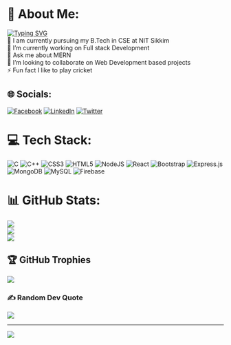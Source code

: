 # 💫 About Me:
[![Typing SVG](https://readme-typing-svg.demolab.com/?lines=🌐+Web+Developer+seeking+new+challenge;🚀+Passionate+to+learn+new+things;💻+Full+stack+and+coding+enthusiast)](https://git.io/typing-svg)
<br>🌱  I am currently pursuing my B.Tech in CSE at NIT Sikkim<br>🔭 I’m currently working on Full stack Development<br>💬 Ask me about MERN<br>👯 I’m looking to collaborate on Web Development based projects<br>⚡ Fun fact I like to play cricket


## 🌐 Socials:
[![Facebook](https://img.shields.io/badge/Facebook-%231877F2.svg?logo=Facebook&logoColor=white)](https://facebook.com/https://www.facebook.com/profile.php?id=100089201353475) [![LinkedIn](https://img.shields.io/badge/LinkedIn-%230077B5.svg?logo=linkedin&logoColor=white)](https://linkedin.com/in/https://www.linkedin.com/in/abhishek-majumder-b40671229/) [![Twitter](https://img.shields.io/badge/Twitter-%231DA1F2.svg?logo=Twitter&logoColor=white)](https://twitter.com/https://twitter.com/ABHISHEKMA62561) 

# 💻 Tech Stack:
![C](https://img.shields.io/badge/c-%2300599C.svg?style=for-the-badge&logo=c&logoColor=white) ![C++](https://img.shields.io/badge/c++-%2300599C.svg?style=for-the-badge&logo=c%2B%2B&logoColor=white) ![CSS3](https://img.shields.io/badge/css3-%231572B6.svg?style=for-the-badge&logo=css3&logoColor=white) ![HTML5](https://img.shields.io/badge/html5-%23E34F26.svg?style=for-the-badge&logo=html5&logoColor=white) ![NodeJS](https://img.shields.io/badge/node.js-6DA55F?style=for-the-badge&logo=node.js&logoColor=white) ![React](https://img.shields.io/badge/react-%2320232a.svg?style=for-the-badge&logo=react&logoColor=%2361DAFB) ![Bootstrap](https://img.shields.io/badge/bootstrap-%238511FA.svg?style=for-the-badge&logo=bootstrap&logoColor=white) ![Express.js](https://img.shields.io/badge/express.js-%23404d59.svg?style=for-the-badge&logo=express&logoColor=%2361DAFB) ![MongoDB](https://img.shields.io/badge/MongoDB-%234ea94b.svg?style=for-the-badge&logo=mongodb&logoColor=white) ![MySQL](https://img.shields.io/badge/mysql-%2300000f.svg?style=for-the-badge&logo=mysql&logoColor=white) ![Firebase](https://img.shields.io/badge/Firebase-039BE5?style=for-the-badge&logo=Firebase&logoColor=white)
# 📊 GitHub Stats:
![](https://github-readme-stats.vercel.app/api?username=Abhishek6967&theme=radical&hide_border=false&include_all_commits=false&count_private=false)<br/>
![](https://github-readme-streak-stats.herokuapp.com/?user=Abhishek6967&theme=radical&hide_border=false)<br/>
![](https://github-readme-stats.vercel.app/api/top-langs/?username=Abhishek6967&theme=radical&hide_border=false&include_all_commits=false&count_private=false&layout=compact)

## 🏆 GitHub Trophies
![](https://github-profile-trophy.vercel.app/?username=Abhishek6967&theme=radical&no-frame=false&no-bg=true&margin-w=4)

### ✍️ Random Dev Quote
![](https://quotes-github-readme.vercel.app/api?type=horizontal&theme=radical)

---
[![](https://visitcount.itsvg.in/api?id=Abhishek6967&icon=0&color=0)](https://visitcount.itsvg.in)

<!-- Proudly created with GPRM ( https://gprm.itsvg.in ) -->
